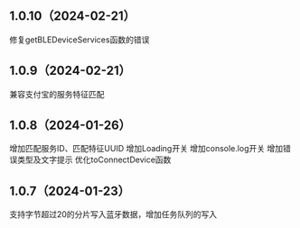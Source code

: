 ## 1.0.10（2024-02-21）
修复getBLEDeviceServices函数的错误

## 1.0.9（2024-02-21）
兼容支付宝的服务特征匹配

## 1.0.8（2024-01-26）
增加匹配服务ID、匹配特征UUID
增加Loading开关
增加console.log开关
增加错误类型及文字提示
优化toConnectDevice函数


## 1.0.7（2024-01-23）
支持字节超过20的分片写入蓝牙数据，增加任务队列的写入